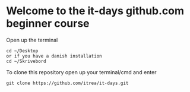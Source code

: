 # Welcome to the it-days github.com beginner course

Open up the terminal
```
cd ~/Desktop
or if you have a danish installation
cd ~/Skrivebord
```

To clone this repository open up your terminal/cmd and enter
```
git clone https://github.com/itrea/it-days.git
```
